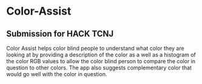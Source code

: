 # Color-Assist
## Submission for HACK TCNJ

Color Assist helps color blind people to understand what color they are looking at by providing a description of the color as a well as a histogram of the color RGB values to allow the color blind person to compare the color in question to other colors. The app also suggests complementary color that would go well with the color in question.
